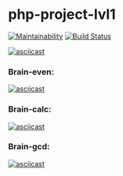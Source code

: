 # php-project-lvl1


[![Maintainability](https://api.codeclimate.com/v1/badges/5381963c98e260605221/maintainability)](https://codeclimate.com/github/kiirt/php-project-lvl1/maintainability) [![Build Status](https://travis-ci.com/kiirt/php-project-lvl1.svg?branch=master)](https://travis-ci.com/kiirt/php-project-lvl1)


[![asciicast](https://asciinema.org/a/ODYevtLWjvruTwBwAHrpLxXbe.svg)](https://asciinema.org/a/ODYevtLWjvruTwBwAHrpLxXbe)

### Brain-even:

[![asciicast](https://asciinema.org/a/zV7FYKCHwtznx9FiZUjS9pcBW.svg)](https://asciinema.org/a/zV7FYKCHwtznx9FiZUjS9pcBW)

### Brain-calc:

[![asciicast](https://asciinema.org/a/Aj5FkvSGjUeUv1yumMX6g193h.svg)](https://asciinema.org/a/Aj5FkvSGjUeUv1yumMX6g193h)


### Brain-gcd:

[![asciicast](https://asciinema.org/a/Ef2qTwbtoux6x2nWRKIqgU4C3.svg)](https://asciinema.org/a/Ef2qTwbtoux6x2nWRKIqgU4C3)
